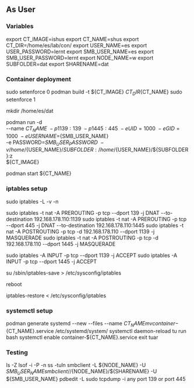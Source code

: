 ## As User
### Variables

export CT_IMAGE=ishus
export CT_NAME=shus
export CT_DIR=/home/es/lab/con/
export USER_NAME=es
export USER_PASSWORD=lernt
export SMB_USER_NAME=es
export SMB_USER_PASSWORD=lernt
export NODE_NAME=w
export SUBFOLDER=dat
export SHARENAME=dat

### Container deployment

sudo setenforce 0
podman build -t ${CT_IMAGE} ${CT_DIR}${CT_NAME}
sudo setenforce 1

mkdir /home/es/dat

podman run -d \
    --name ${CT_NAME} \
    -p 1139:139 \
    -p 1445:445 \
    -e UID=1000 \
    -e GID=1000 \
    -e USERNAME=${SMB_USER_NAME} \
    -e PASSWORD=${SMB_USER_PASSWORD} \
    -v /home/${USER_NAME}/${SUBFOLDER}:/home/${USER_NAME}/${SUBFOLDER}:z \
    ${CT_IMAGE}

podman start ${CT_NAME}

### iptables setup

sudo iptables -L -v -n

sudo iptables -t nat -A PREROUTING -p tcp --dport 139 -j DNAT --to-destination 192.168.178.110:1139
sudo iptables -t nat -A PREROUTING -p tcp --dport 445 -j DNAT --to-destination 192.168.178.110:1445
sudo iptables -t nat -A POSTROUTING -p tcp -d 192.168.178.110 --dport 1139 -j MASQUERADE
sudo iptables -t nat -A POSTROUTING -p tcp -d 192.168.178.110 --dport 1445 -j MASQUERADE

sudo iptables -A INPUT -p tcp --dport 1139 -j ACCEPT
sudo iptables -A INPUT -p tcp --dport 1445 -j ACCEPT

su
/sbin/iptables-save > /etc/sysconfig/iptables

reboot

iptables-restore < /etc/sysconfig/iptables

### systemctl setup

podman generate systemd --new --files --name ${CT_NAME}
mv container-${CT_NAME}.service /etc/systemd/system/
systemctl daemon-reload
tu run bash
	systemctl enable container-${CT_NAME}.service
	exit
tuar

### Testing

ls -Z <path>
lsof -i -P -n
ss -tuln
smbclient -L ${NODE_NAME} -U ${SMB_USER_NAME}
smbclient //${NODE_NAME}/${SHARENAME} -U ${SMB_USER_NAME}
pdbedit -L
sudo tcpdump -i any port 139 or port 445
